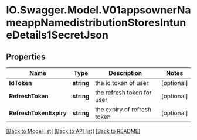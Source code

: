 # IO.Swagger.Model.V01appsownerNameappNamedistributionStoresIntuneDetails1SecretJson
## Properties

Name | Type | Description | Notes
------------ | ------------- | ------------- | -------------
**IdToken** | **string** | the id token of user | [optional] 
**RefreshToken** | **string** | the refresh token for user | [optional] 
**RefreshTokenExpiry** | **string** | the expiry of refresh token | [optional] 

[[Back to Model list]](../README.md#documentation-for-models) [[Back to API list]](../README.md#documentation-for-api-endpoints) [[Back to README]](../README.md)

